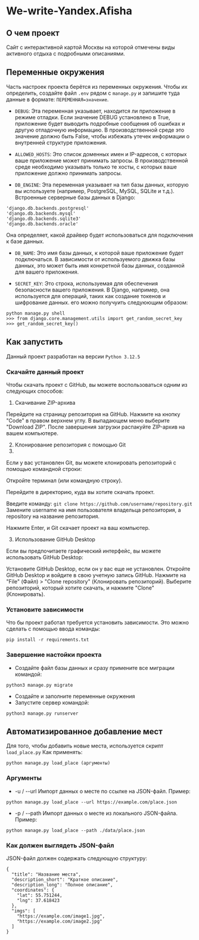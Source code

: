 # We-write-Yandex.Afisha
## О чем проект
Сайт с интерактивной картой Москвы на которой отмечены виды активного отдыха с подробными описаниями.
## Переменные окружения
Часть настроек проекта берётся из переменных окружения. Чтобы их определить, создайте файл `.env` рядом с `manage.py` и запишите туда данные в формате: `ПЕРЕМЕННАЯ=значение`.

- `DEBUG`:
Эта переменная указывает, находится ли приложение в режиме отладки. Если значение DEBUG установлено в True, приложение будет выводить подробные сообщения об ошибках и другую отладочную информацию. В производственной среде это значение должно быть False, чтобы избежать утечек информации о внутренней структуре приложения.

- `ALLOWED_HOSTS`:
Это список доменных имен и IP-адресов, с которых ваше приложение может принимать запросы. В производственной среде необходимо указывать только те хосты, с которых ваше приложение должно принимать запросы.

- `DB_ENGINE`:
Эта переменная указывает на тип базы данных, которую вы используете (например, PostgreSQL, MySQL, SQLite и т.д.). Встроенные серверные базы данных в Django:
```
'django.db.backends.postgresql'
'django.db.backends.mysql'
'django.db.backends.sqlite3'
'django.db.backends.oracle'
```
Она определяет, какой драйвер будет использоваться для подключения к базе данных.

- `DB_NAME`:
Это имя базы данных, к которой ваше приложение будет подключаться. В зависимости от используемого движка базы данных, это может быть имя конкретной базы данных, созданной для вашего приложения.

- `SECRET_KEY`:
Это строка, используемая для обеспечения безопасности вашего приложения. В Django, например, она используется для операций, таких как создание токенов и шифрование данных.
его можно получуить следуюющим образом:
```
python manage.py shell
>>> from django.core.management.utils import get_random_secret_key
>>> get_random_secret_key()
```

## Как запустить
Данный проект разработан на версии `Python 3.12.5`

### Скачайте данный проект
Чтобы скачать проект с GitHub, вы можете воспользоваться одним из следующих способов:

1. Скачивание ZIP-архива

Перейдите на страницу репозитория на GitHub.
Нажмите на кнопку "Code" в правом верхнем углу.
В выпадающем меню выберите "Download ZIP".
После завершения загрузки распакуйте ZIP-архив на вашем компьютере.

2. Клонирование репозитория с помощью Git
3. 
Если у вас установлен Git, вы можете клонировать репозиторий с помощью командной строки:

Откройте терминал (или командную строку).

Перейдите в директорию, куда вы хотите скачать проект.

Введите команду:
`git clone https://github.com/username/repository.git`
Замените username на имя пользователя владельца репозитория, а repository на название репозитория.

Нажмите Enter, и Git скачает проект на ваш компьютер.

3. Использование GitHub Desktop

Если вы предпочитаете графический интерфейс, вы можете использовать GitHub Desktop:

Установите GitHub Desktop, если он у вас еще не установлен.
Откройте GitHub Desktop и войдите в свою учетную запись GitHub.
Нажмите на "File" (Файл) > "Clone repository" (Клонировать репозиторий).
Выберите репозиторий, который хотите скачать, и нажмите "Clone" (Клонировать).

### Установите зависимости
Что бы проект работал требуется установить зависимости. Это можно сделать с помощью ввода команды:
```
pip install -r requirements.txt
```

### Завершение настойки проекта
- Создайте файл базы данных и сразу примените все миграции командой:
```
python3 manage.py migrate
```
- Создайте и заполните переменные окружения
- Запустите сервер командой:
```
python3 manage.py runserver
```

## Автоматизированное добавление мест
Для того, чтобы добавить новые места, используется скрипт `load_place.py`
Как применять:
```
python manage.py load_place (аргументы)
```
### Аргументы
- -u / --url
Импорт данных о месте по ссылке на JSON-файл. Пример:
```
python manage.py load_place --url https://example.com/place.json
```
- -p / --path
Импорт данных о месте из локального JSON-файла. Пример:
```
python manage.py load_place --path ./data/place.json
```

### Как должен выглядеть JSON-файл
JSON-файл должен содержать следующую структуру:
```
{
  "title": "Название места",
  "description_short": "Краткое описание",
  "description_long": "Полное описание",
  "coordinates": {
    "lat": 55.751244,
    "lng": 37.618423
  },
  "imgs": [
    "https://example.com/image1.jpg",
    "https://example.com/image2.jpg"
  ]
}
```
